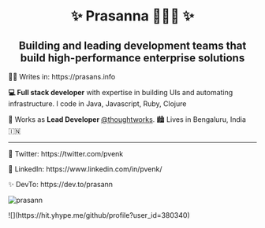 <h1 align="center">✨ Prasanna 👨🏼‍🌾 ✨</h1>

<h2 align="center">Building and leading development teams that build high-performance enterprise solutions</h2>

<p align="left"> ✍🏼 Writes in: https://prasans.info</p>

<p><b>💻 Full stack developer</b> with expertise in building UIs and automating infrastructure. I code in Java, Javascript, Ruby, Clojure </p>
<p> 🏢 Works as  <b> Lead Developer </b> <a href="https://github.com/thoughtworks">@thoughtworks</a>. 🏙 Lives in Bengaluru, India 🇮🇳</p>


<hr/>

<p> 💫 Twitter: https://twitter.com/pvenk </p>
<p> 🎈 LinkedIn: https://www.linkedin.com/in/pvenk/</p>
<p> ✨ DevTo: https://dev.to/prasann</p>


<p align="left"> <img src="https://komarev.com/ghpvc/?username=prasann" alt="prasann" /> </p>
![](https://hit.yhype.me/github/profile?user_id=380340)
